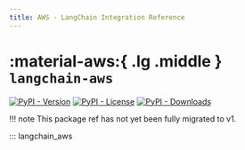 ```yaml
---
title: AWS - LangChain Integration Reference
---
```


# :material-aws:{ .lg .middle } `langchain-aws`

[![PyPI - Version](https://img.shields.io/pypi/v/langchain-aws?label=%20)](https://pypi.org/project/langchain-aws/#history)
[![PyPI - License](https://img.shields.io/pypi/l/langchain-aws)](https://opensource.org/licenses/MIT)
[![PyPI - Downloads](https://img.shields.io/pepy/dt/langchain-aws)](https://pypistats.org/packages/langchain-aws)

!!! note
    This package ref has not yet been fully migrated to v1.

::: langchain_aws
